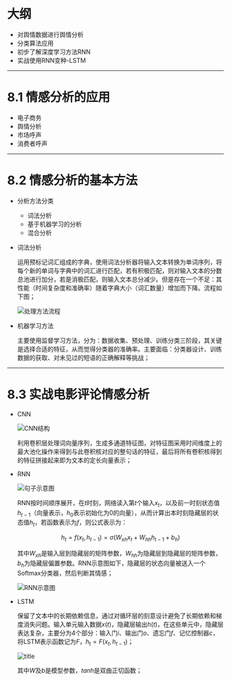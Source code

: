 # 大纲

- 对舆情数据进行舆情分析
- 分类算法应用
- 初步了解深度学习方法RNN
- 实战使用RNN变种-LSTM

---

# 8.1 情感分析的应用

- 电子商务
- 舆情分析
- 市场呼声
- 消费者呼声

---

# 8.2 情感分析的基本方法

- 分析方法分类

	- 词法分析
	- 基于机器学习的分析
	- 混合分析

- 词法分析

	运用预标记词汇组成的字典，使用词法分析器将输入文本转换为单词序列，将每个新的单词与字典中的词汇进行匹配，若有积极匹配，则对输入文本的分数总池进行加分，若是消极匹配，则输入文本总分减少。但是存在一个不足：其性能（时间复杂度和准确率）随着字典大小（词汇数量）增加而下降。流程如下图；

	![处理方法流程](https://i.loli.net/2019/08/31/lc8WpITCwav6qZi.png)

- 机器学习方法
	
	主要使用监督学习方法，分为：数据收集、预处理、训练分类三阶段，其关键是选择合适的特征，从而觉得分类器的准确率。主要面临：分类器设计、训练数据的获取、对未见过的短语的正确解释等挑战；

---

# 8.3 实战电影评论情感分析

- CNN

	![CNN结构](https://i.loli.net/2019/08/31/MHgItn4pRsLiUB5.png)

	利用卷积层处理词向量序列，生成多通道特征图，对特征图采用时间维度上的最大池化操作来得到与此卷积核对应的整句话的特征，最后将所有卷积核得到的特征拼接起来即为文本的定长向量表示；

- RNN

	![句子示意图](https://i.loli.net/2019/08/31/VPE9qSTeDGArzgi.png)

	RNN按时间顺序展开，在$t$时刻，网络读入第$t$个输入$x_t$，以及前一时刻状态值$h_{t-1}$（向量表示，$h_0$表示初始化为0的向量），从而计算出本时刻隐藏层的状态值$h_t$，若函数表示为$f$，则公式表示为：

	$$h_t=f(x_t,h_{t-1})=\sigma(W_{xh}x_t+W_{hh}h_{t-1}+b_h)$$

	其中$W_{xh}$是输入层到隐藏层的矩阵参数，$W_{hh}$为隐藏层到隐藏层的矩阵参数，$b_h$为隐藏层偏置参数。RNN示意图如下，隐藏层的状态向量被送入一个Softmax分类器，然后判断其情感；

	![RNN示意图](https://i.loli.net/2019/08/31/sI14tTz5rkNegyh.png)

- LSTM

	保留了文本中的长期依赖信息，通过对循环层的刻意设计避免了长期依赖和梯度消失问题。输入单元输入数据$x(t)$，隐藏层输出$h(t)$，在这些单元中，隐藏层表达复杂，主要分为4个部分：输入门$i$、输出门$o$、遗忘门$f$、记忆控制器$c$，将LSTM表示函数记为$F$，$h_t=F(x_t,h_{t-1})$；

	![title](https://i.loli.net/2019/09/02/ZfBtdHp3c1P7qvg.png)

	其中$W$及$b$是模型参数，$tanh$是双曲正切函数；
